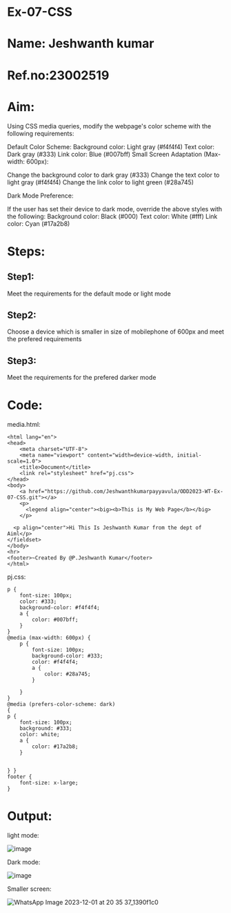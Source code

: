 # Ex-07-CSS
# Name: Jeshwanth kumar
# Ref.no:23002519
# Aim:
Using CSS media queries, modify the webpage's color scheme with the following requirements:

Default Color Scheme: Background color: Light gray (#f4f4f4) Text color: Dark gray (#333) Link color: Blue (#007bff) Small Screen Adaptation (Max-width: 600px):

Change the background color to dark gray (#333) Change the text color to light gray (#f4f4f4) Change the link color to light green (#28a745)

Dark Mode Preference:

If the user has set their device to dark mode, override the above styles with the following: Background color: Black (#000) Text color: White (#fff) Link color: Cyan (#17a2b8)
# Steps:

## Step1:
Meet the requirements for the default mode or light mode
## Step2:
Choose a device which is smaller in size of mobilephone of 600px and meet the prefered requirements
## Step3:
Meet the requirements for the prefered darker mode

# Code:
media.html:
```
<html lang="en">
<head>
    <meta charset="UTF-8">
    <meta name="viewport" content="width=device-width, initial-scale=1.0">
    <title>Document</title>
    <link rel="stylesheet" href="pj.css">
</head>
<body>
    <a href="https://github.com/Jeshwanthkumarpayyavula/ODD2023-WT-Ex-07-CSS.git"></a>
    <p>
      <legend align="center"><big><b>This is My Web Page</b></big>
    </p>
     
  <p align="center">Hi This Is Jeshwanth Kumar from the dept of Aiml</p>
</fieldset>
</body>
<hr>
<footer>~Created By @P.Jeshwanth Kumar</footer>
</html>
```
pj.css:
```
p {
    font-size: 100px;
    color: #333;
    background-color: #f4f4f4;
    a {
        color: #007bff;
    }
}
@media (max-width: 600px) {
    p {
        font-size: 100px;
        background-color: #333;
        color: #f4f4f4;
        a {
            color: #28a745;
        }
        
    }
}
@media (prefers-color-scheme: dark) 
{ 
p { 
    font-size: 100px;
    background: #333; 
    color: white; 
    a {
        color: #17a2b8;
    }


} }
footer {
    font-size: x-large;
}
```




# Output:
light mode:

![image](https://github.com/Jeshwanthkumar07/ODD2023-WT-Ex-07-CSS/assets/142886483/58b83575-127e-4d65-9d3e-5f3c278ae7f3)

Dark mode:

![image](https://github.com/Jeshwanthkumar07/ODD2023-WT-Ex-07-CSS/assets/142886483/3f2e0d9b-ff70-43fc-b104-76e706e94915)

Smaller screen:

![WhatsApp Image 2023-12-01 at 20 35 37_1390f1c0](https://github.com/Jeshwanthkumar07/ODD2023-WT-Ex-07-CSS/assets/142886483/b8af7e18-e4f3-4d1d-8409-91eaae17294b)
